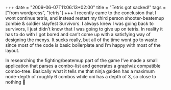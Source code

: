 +++
date = "2009-06-07T11:06:13+02:00"
title = "Tetris got sacked!"
tags = ["from wordpress", "tetris"]
+++
I recently came to the conclusion that I wont continue tetris, and instead restart my third person shooter-beatemup zombie & soldier slayfest Survivors. I always knew I was going back to survivors, I just didn’t know that I was going to give up on tetris. In reality it has to do with I got bored and can’t come up with  a satisfying way of designing the menys. It sucks really, but all of the time wont go to waste since most of the code is basic boilerplate and I’m happy with most of the layout.

In researching the fighting/beatemup part of the game I’ve made a small application that parses a combo-list and generates a graphviz compatible combo-tree. Basically what it tells me that ninja gaiden has a maximum node-depth of roughly 6 combos while oni has a depth of 3, so close to nothing 🙂
